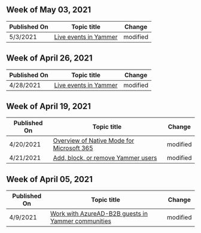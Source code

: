 <!-- This file is generated automatically each week. Changes made to this file will be overwritten.-->



## Week of May 03, 2021


| Published On |Topic title | Change |
|------|------------|--------|
| 5/3/2021 | [Live events in Yammer](/Yammer/manage-yammer-groups/yammer-live-events) | modified |


## Week of April 26, 2021


| Published On |Topic title | Change |
|------|------------|--------|
| 4/28/2021 | [Live events in Yammer](/Yammer/manage-yammer-groups/yammer-live-events) | modified |


## Week of April 19, 2021


| Published On |Topic title | Change |
|------|------------|--------|
| 4/20/2021 | [Overview of Native Mode for Microsoft 365](/Yammer/configure-your-yammer-network/overview-native-mode) | modified |
| 4/21/2021 | [Add, block, or remove Yammer users](/Yammer/manage-yammer-users/add-block-or-remove-users) | modified |


## Week of April 05, 2021


| Published On |Topic title | Change |
|------|------------|--------|
| 4/9/2021 | [Work with AzureAD-B2B guests in Yammer communities](/Yammer/get-started-with-yammer/azure-ad-b2b-guests-yammer) | modified |
